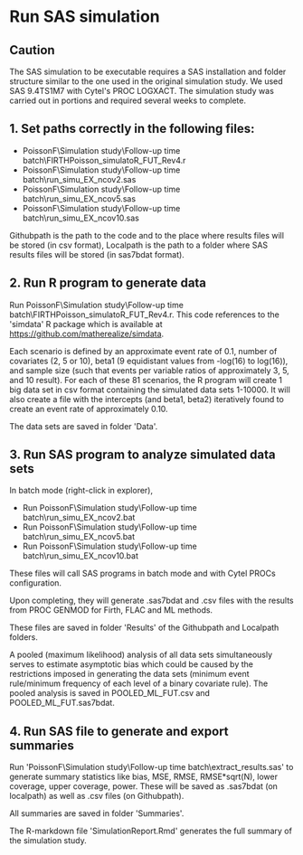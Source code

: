 # Run SAS simulation

## Caution

The SAS simulation to be executable requires a SAS installation and folder structure similar to the one used in the original simulation study. We used SAS 9.4TS1M7 with Cytel's PROC LOGXACT. The simulation study was carried out in portions and required several weeks to complete.

## 1. Set paths correctly in the following files:

* PoissonF\Simulation study\Follow-up time batch\FIRTHPoisson_simulatoR_FUT_Rev4.r
* PoissonF\Simulation study\Follow-up time batch\run_simu_EX_ncov2.sas
* PoissonF\Simulation study\Follow-up time batch\run_simu_EX_ncov5.sas
* PoissonF\Simulation study\Follow-up time batch\run_simu_EX_ncov10.sas

Githubpath is the path to the code and to the place where results files will be stored (in csv format),
Localpath is the path to a folder where SAS results files will be stored (in sas7bdat format).

## 2. Run R program to generate data

Run PoissonF\Simulation study\Follow-up time batch\FIRTHPoisson_simulatoR_FUT_Rev4.r. This code references to the 'simdata' R package which is available at https://github.com/matherealize/simdata.

Each scenario is defined by an approximate event rate of 0.1,  number of covariates (2, 5 or 10), beta1 (9 equidistant values from -log(16) to log(16)), and sample size (such that events per variable ratios of approximately 3, 5, and 10 result). For each of these 81 scenarios, the R program will create 1 big data set in csv format containing the simulated data sets 1-10000. It will also create a file with the intercepts (and beta1, beta2) iteratively found to create an event rate of approximately 0.10.

The data sets are saved in folder 'Data'. 

## 3. Run SAS program to analyze simulated data sets

In batch mode (right-click in explorer),

* Run PoissonF\Simulation study\Follow-up time batch\run_simu_EX_ncov2.bat
* Run PoissonF\Simulation study\Follow-up time batch\run_simu_EX_ncov5.bat
* Run PoissonF\Simulation study\Follow-up time batch\run_simu_EX_ncov10.bat

These files will call SAS programs in batch mode and with Cytel PROCs configuration.

Upon completing, they will generate .sas7bdat and .csv files with the results from PROC GENMOD for Firth, FLAC and ML methods.

These files are saved in folder 'Results' of the Githubpath and Localpath folders.

A pooled (maximum likelihood) analysis of all data sets simultaneously serves to estimate asymptotic bias which could be caused by the restrictions
imposed in generating the data sets (minimum event rule/minimum frequency of each level of a binary covariate rule).
The pooled analysis is saved in POOLED_ML_FUT.csv and POOLED_ML_FUT.sas7bdat.

## 4. Run SAS file to generate and export summaries

Run 'PoissonF\Simulation study\Follow-up time batch\extract_results.sas' 
to generate summary statistics like 
bias, MSE, RMSE, RMSE*sqrt(N), lower coverage, upper coverage, power. 
These will be saved as .sas7bdat (on localpath) as well as .csv files (on Githubpath).

All summaries are saved in folder 'Summaries'.

The R-markdown file 'SimulationReport.Rmd' generates the full summary of the simulation study.

